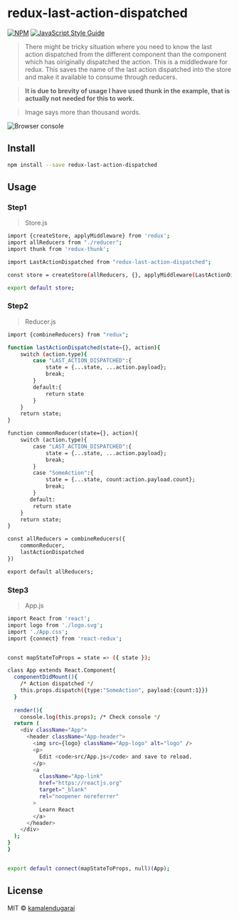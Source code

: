 # redux-last-action-dispatched
[![NPM](https://img.shields.io/npm/v/redux-last-action-dispatched.svg)](https://www.npmjs.com/package/redux-last-action-dispatched) [![JavaScript Style Guide](https://img.shields.io/badge/code_style-standard-brightgreen.svg)](https://standardjs.com)

> There might be tricky situation where you need to know the last action dispatched from the different component than the component which has oiriginally dispatched the action. This is a middledware for redux. This saves the name of the last action dispatched into the store and make it available to consume through reducers. 

>**It is due to brevity of usage I have used thunk in the example, that is actually not needed for this to work.**

> Image says more than thousand words.

![Browser console](https://i.postimg.cc/Zqvy2R9L/Screenshot-from-2020-08-20-01-13-36.png)



## Install

```bash
npm install --save redux-last-action-dispatched
```
>

## Usage

### Step1
>Store.js
```bash
import {createStore, applyMiddleware} from 'redux';
import allReducers from "./reducer";
import thunk from 'redux-thunk';

import LastActionDispatched from "redux-last-action-dispatched";

const store = createStore(allReducers, {}, applyMiddleware(LastActionDispatched, thunk));

export default store;

```

### Step2
>Reducer.js
```bash
import {combineReducers} from "redux";

function lastActionDispatched(state={}, action){
    switch (action.type){
        case "LAST_ACTION_DISPATCHED":{
            state = {...state, ...action.payload};
            break;
        }
        default:{
            return state
        }
    }
    return state;
}

function commonReducer(state={}, action){
    switch (action.type){
        case "LAST_ACTION_DISPATCHED":{
            state = {...state, ...action.payload};
            break;
        }
        case "SomeAction":{
            state = {...state, count:action.payload.count};
            break;
        }
       default:
        return state
    }
    return state;
}

const allReducers = combineReducers({
    commonReducer,
    lastActionDispatched
})

export default allReducers;

```

### Step3
>App.js
```bash
import React from 'react';
import logo from './logo.svg';
import './App.css';
import {connect} from 'react-redux';


const mapStateToProps = state => ({ state });

class App extends React.Component{
  componentDidMount(){
    /* Action dispatched */
    this.props.dispatch({type:"SomeAction", payload:{count:1}}) 
  }
  
  render(){
    console.log(this.props); /* Check console */
  return (
    <div className="App">
      <header className="App-header">
        <img src={logo} className="App-logo" alt="logo" />
        <p>
          Edit <code>src/App.js</code> and save to reload.
        </p>
        <a
          className="App-link"
          href="https://reactjs.org"
          target="_blank"
          rel="noopener noreferrer"
        >
          Learn React
        </a>
      </header>
    </div>
  );
}
}


export default connect(mapStateToProps, null)(App);

```

## License

MIT © [kamalendugarai](https://github.com/kamalendugarai)
